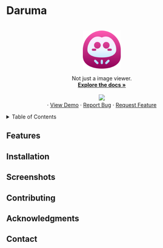 # Daruma

<br />
<div align="center">
  <a href="e">
    <img src="resources/icon/app.png" alt="Logo" width="100" height="100">
  </a>

  <p align="center">
    Not just a image viewer.
    <br />
    <a href=""><strong>Explore the docs »</strong></a>
    <br />
    <br />
    <a href="https://ci.appveyor.com/project/SiderealArt/qtimgviewer/branch/main">
    <img src="https://ci.appveyor.com/api/projects/status/wp5v34u6jf720649/branch/main?svg=true">
    </a>
    <br />
    ·
    <a href="">View Demo</a>
    ·
    <a href="">Report Bug</a>
    ·
    <a href="">Request Feature</a>
  </p>
</div>

<!-- TABLE OF CONTENTS -->
<details>
  <summary>Table of Contents</summary>
  <ol>
    <li>
      <a href="#about-the-project">About The Project</a>
      <ul>
        <li><a href="#built-with">Built With</a></li>
      </ul>
    </li>
    <li>
      <a href="#getting-started">Getting Started</a>
      <ul>
        <li><a href="#prerequisites">Prerequisites</a></li>
        <li><a href="#installation">Installation</a></li>
      </ul>
    </li>
    <li><a href="#usage">Usage</a></li>
    <li><a href="#roadmap">Roadmap</a></li>
    <li><a href="#contributing">Contributing</a></li>
    <li><a href="#license">License</a></li>
    <li><a href="#contact">Contact</a></li>
    <li><a href="#acknowledgments">Acknowledgments</a></li>
  </ol>
</details>

## Features

## Installation

## Screenshots

## Contributing

## Acknowledgments

## Contact
